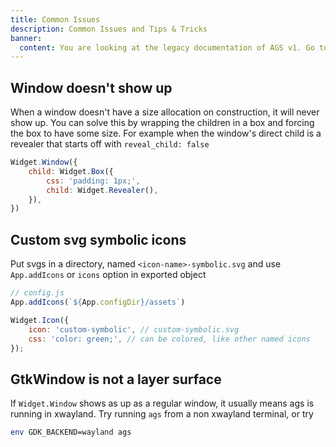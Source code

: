 ```yaml
---
title: Common Issues
description: Common Issues and Tips & Tricks
banner:
  content: You are looking at the legacy documentation of AGS v1. Go to <a href="https://aylur.github.io/ags/">aylur.github.io/ags</a> for AGS v2.
---
```


## Window doesn't show up

When a window doesn't have a size allocation on construction,
it will never show up.
You can solve this by wrapping the children in a box
and forcing the box to have some size.
For example when the window's direct child is a
revealer that starts off with `reveal_child: false`

```js
Widget.Window({
    child: Widget.Box({
        css: 'padding: 1px;',
        child: Widget.Revealer(),
    }),
})
```

## Custom svg symbolic icons

Put svgs in a directory, named `<icon-name>-symbolic.svg`
and use `App.addIcons` or `icons` option in exported object

```js
// config.js
App.addIcons(`${App.configDir}/assets`)

Widget.Icon({
    icon: 'custom-symbolic', // custom-symbolic.svg
    css: 'color: green;', // can be colored, like other named icons
});
```

## GtkWindow is not a layer surface

If `Widget.Window` shows as up as a regular window,
it usually means ags is running in xwayland.
Try running `ags` from a non xwayland terminal, or try

```bash
env GDK_BACKEND=wayland ags
```
